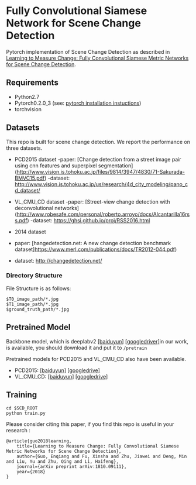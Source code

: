 # Fully Convolutional Siamese Network for Scene Change Detection

Pytorch implementation of Scene Change Detection as described in [Learning to Measure Change: Fully Convolutional Siamese Metric Networks for Scene Change Detection](https://arxiv.org/pdf/1810.09111.pdf). 

## Requirements

- Python2.7
- Pytorch0.2.0_3 (see: [pytorch installation instuctions](http://pytorch.org/))
- torchvision

## Datasets
This repo is built for scene change detection. We report the performance on three datasets.

- PCD2015 dataset
 -paper: [Change detection from a street image pair using cnn features and superpixel segmentation] (http://www.vision.is.tohoku.ac.jp/files/9814/3947/4830/71-Sakurada-BMVC15.pdf)
 -dataset: http://www.vision.is.tohoku.ac.jp/us/research/4d_city_modeling/pano_cd_dataset/
 
- VL_CMU_CD dataset
 -paper: [Street-view change detection with deconvolutional networks]
(http://www.robesafe.com/personal/roberto.arroyo/docs/Alcantarilla16rss.pdf)
 -dataset: https://ghsi.github.io/proj/RSS2016.html

- 2014 dataset
 - paper: [hangedetection.net: A new change detection benchmark dataset]https://www.merl.com/publications/docs/TR2012-044.pdf)
 - dataset: http://changedetection.net/

### Directory Structure
 
File Structure is as follows:

```
$T0_image_path/*.jpg
$T1_image_path/*.jpg
$ground_truth_path/*.jpg
```

## Pretrained Model
Backbone model, which is deeplabv2 [[baiduyun]](https://pan.baidu.com/s/1Ie8h1Lyzqn2g3GHcGxnppg) [[googledriver]](https://drive.google.com/file/d/1vma3tTX_ecKvInd91CWMEivbxhT5Xjfa/view?usp=sharing)in our work, is available, you should download it and put it to `/pretrain`

Pretrained models for PCD2015 and VL_CMU_CD also have been available.

- PCD2015: [[baiduyun]](https://pan.baidu.com/s/1kNNpRlQZJA45wOf0fJtaxw)
           [[googledrive]](https://drive.google.com/file/d/18evxU0Y4CMMe_xBtQu3kj3RAI91ZatE1/view?usp=sharing)
- VL_CMU_CD: [[baiduyun]](https://pan.baidu.com/s/1ZOo3pbJ1hQvx3dSMWXTs-w)
             [[googledrive]](https://drive.google.com/file/d/1z2lwbbxhAEvm8w0S55qebp7Q2DokkNG7/view?usp=sharing)

## Training
```shell
cd $SCD_ROOT
python train.py
```
Please consider citing this paper, if you find this repo is useful in your research   :

    @article{guo2018learning,
        title={Learning to Measure Change: Fully Convolutional Siamese Metric Networks for Scene Change Detection},
        author={Guo, Enqiang and Fu, Xinsha and Zhu, Jiawei and Deng, Min and Liu, Yu and Zhu, Qing and Li, Haifeng},
        journal={arXiv preprint arXiv:1810.09111},
        year={2018}
    }

